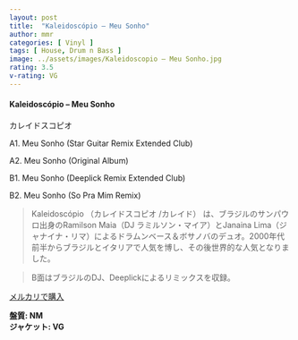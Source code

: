 ```yaml
---
layout: post
title:  "Kaleidoscópio – Meu Sonho"
author: mmr
categories: [ Vinyl ]
tags: [ House, Drum n Bass ]
image: ../assets/images/Kaleidoscopio – Meu Sonho.jpg
rating: 3.5
v-rating: VG
---
```


#### Kaleidoscópio – Meu Sonho

カレイドスコピオ

A1. Meu Sonho (Star Guitar Remix Extended Club)

A2. Meu Sonho (Original Album)

B1. Meu Sonho (Deeplick Remix Extended Club)

B2. Meu Sonho (So Pra Mim Remix)

> Kaleidoscópio （カレイドスコピオ /カレイド） は、ブラジルのサンパウロ出身のRamilson Maia（DJ ラミルソン・マイア）とJanaina Lima（ジャナイナ・リマ）によるドラムンベース＆ボサノバのデュオ。2000年代前半からブラジルとイタリアで人気を博し、その後世界的な人気となりました。

> B面はブラジルのDJ、Deeplickによるリミックスを収録。

[メルカリで購入](https://jp.mercari.com/item/m53384235821)

<div class="mt-4 mb-4 d-flex align-items-center">
<strong class="mr-1">盤質: NM</strong>
</div>
<div class="mt-4 mb-4 d-flex align-items-center">
<strong class="mr-1">ジャケット: VG</strong>
</div>
